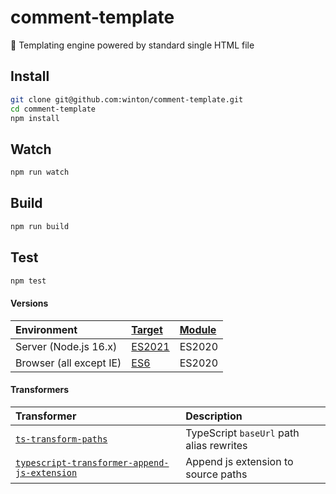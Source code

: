 # comment-template

🚂 Templating engine powered by standard single HTML file

## Install

```bash
git clone git@github.com:winton/comment-template.git
cd comment-template
npm install
```

## Watch

```bash
npm run watch
```

## Build

```bash
npm run build
```

## Test

```bash
npm test
```

#### Versions

| Environment             | [Target](https://www.typescriptlang.org/tsconfig#target) | [Module](https://www.typescriptlang.org/tsconfig#module) |
| :---------------------- | :------------------------------------------------------- | :------------------------------------------------------- |
| Server (Node.js 16.x)   | [ES2021](https://node.green/#ES2021)                     | ES2020                                                   |
| Browser (all except IE) | [ES6](https://kangax.github.io/compat-table/es6)         | ES2020                                                   |

#### Transformers

| Transformer                                                                                                         | Description                              |
| :------------------------------------------------------------------------------------------------------------------ | :--------------------------------------- |
| [`ts-transform-paths`](https://github.com/zerkalica/zerollup/tree/master/packages/ts-transform-paths)               | TypeScript `baseUrl` path alias rewrites |
| [`typescript-transformer-append-js-extension`](https://github.com/Zoltu/typescript-transformer-append-js-extension) | Append js extension to source paths      |